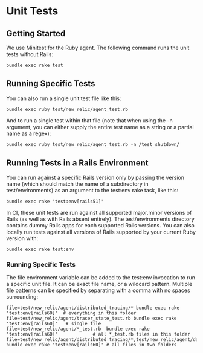 # Unit Tests

## Getting Started

We use Minitest for the Ruby agent.  The following command runs the unit tests without Rails:

    bundle exec rake test

## Running Specific Tests

You can also run a single unit test file like this:

    bundle exec ruby test/new_relic/agent_test.rb

And to run a single test within that file (note that when using the -n argument, you can either supply the entire test name as a string or a partial name as a regex):

    bundle exec ruby test/new_relic/agent_test.rb -n /test_shutdown/

## Running Tests in a Rails Environment

You can run against a specific Rails version only by passing the version name (which should match the name of a subdirectory in test/environments) as an argument to the test:env rake task, like this:

    bundle exec rake 'test:env[rails51]'

In CI, these unit tests are run against all supported major.minor versions of Rails (as well as with Rails absent entirely). The test/environments directory contains dummy Rails apps for each supported Rails versions. You can also locally run tests against all versions of Rails supported by your current Ruby version with:

    bundle exec rake test:env

### Running Specific Tests

The file environment variable can be added to the test:env invocation to run a specific unit file.  It can be exact file name, or a wildcard pattern.  Multiple file patterns can be specified by separating with a comma with no spaces surrounding:

    file=test/new_relic/agent/distributed_tracing/* bundle exec rake 'test:env[rails60]'  # everything in this folder
    file=test/new_relic/agent/tracer_state_test.rb bundle exec rake 'test:env[rails60]'   # single file
    file=test/new_relic/agent/*_test.rb  bundle exec rake 'test:env[rails60]'             # all *_test.rb files in this folder
    file=test/new_relic/agent/distributed_tracing/*,test/new_relic/agent/datastores/* bundle exec rake 'test:env[rails60]' # all files in two folders
